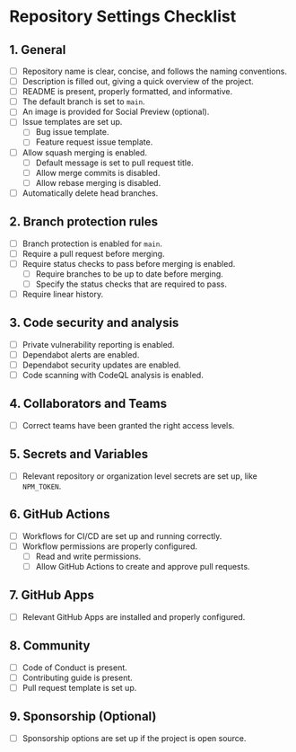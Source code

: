# Repository Settings Checklist

## 1. General

- [ ] Repository name is clear, concise, and follows the naming conventions.
- [ ] Description is filled out, giving a quick overview of the project.
- [ ] README is present, properly formatted, and informative.
- [ ] The default branch is set to `main`.
- [ ] An image is provided for Social Preview (optional).
- [ ] Issue templates are set up.
  - [ ] Bug issue template.
  - [ ] Feature request issue template.
- [ ] Allow squash merging is enabled.
  - [ ] Default message is set to pull request title.
  - [ ] Allow merge commits is disabled.
  - [ ] Allow rebase merging is disabled.
- [ ] Automatically delete head branches.

## 2. Branch protection rules

- [ ] Branch protection is enabled for `main`.
- [ ] Require a pull request before merging.
- [ ] Require status checks to pass before merging is enabled.
  - [ ] Require branches to be up to date before merging.
  - [ ] Specify the status checks that are required to pass.
- [ ] Require linear history.

## 3. Code security and analysis

- [ ] Private vulnerability reporting is enabled.
- [ ] Dependabot alerts are enabled.
- [ ] Dependabot security updates are enabled.
- [ ] Code scanning with CodeQL analysis is enabled.

## 4. Collaborators and Teams

- [ ] Correct teams have been granted the right access levels.

## 5. Secrets and Variables

- [ ] Relevant repository or organization level secrets are set up, like `NPM_TOKEN`.

## 6. GitHub Actions

- [ ] Workflows for CI/CD are set up and running correctly.
- [ ] Workflow permissions are properly configured.
  - [ ] Read and write permissions.
  - [ ] Allow GitHub Actions to create and approve pull requests.

## 7. GitHub Apps

- [ ] Relevant GitHub Apps are installed and properly configured.

## 8. Community

- [ ] Code of Conduct is present.
- [ ] Contributing guide is present.
- [ ] Pull request template is set up.

## 9. Sponsorship (Optional)

- [ ] Sponsorship options are set up if the project is open source.

